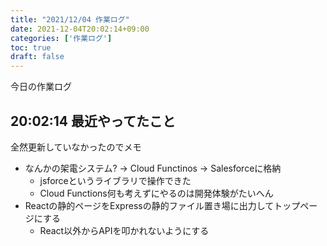 ```yaml
---
title: "2021/12/04 作業ログ"
date: 2021-12-04T20:02:14+09:00
categories: ['作業ログ']
toc: true
draft: false
---
```


今日の作業ログ
## 20:02:14 最近やってたこと
全然更新していなかったのでメモ
- なんかの架電システム? -> Cloud Functinos -> Salesforceに格納
  - jsforceというライブラリで操作できた
  - Cloud Functions何も考えずにやるのは開発体験がたいへん
- Reactの静的ページをExpressの静的ファイル置き場に出力してトップページにする
  - React以外からAPIを叩かれないようにする

